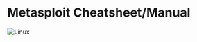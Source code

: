 # Metasploit Cheatsheet/Manual
![Linux](https://img.shields.io/badge/Linux-FCC624?style=for-the-badge&logo=linux&logoColor=black)
